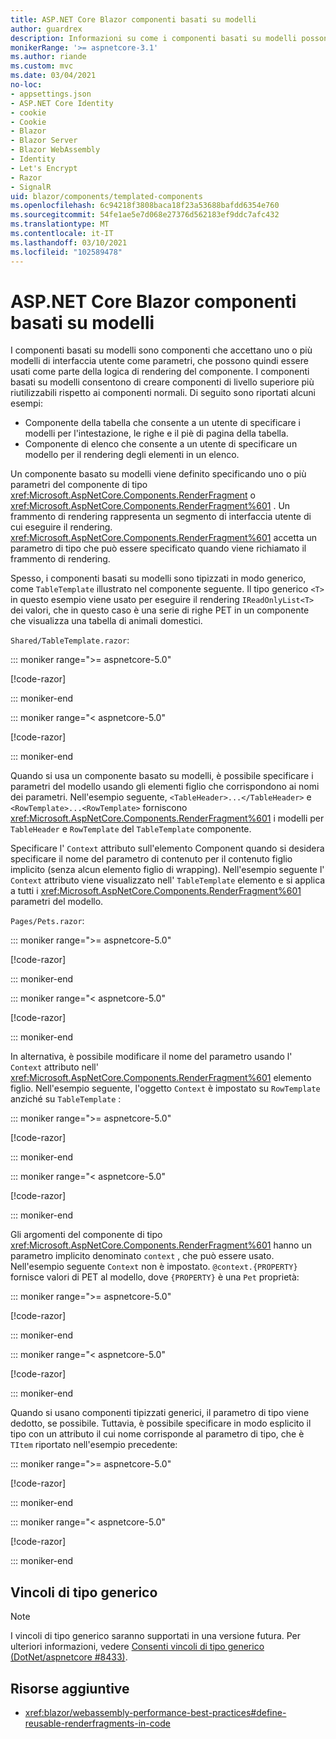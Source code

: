 ```yaml
---
title: ASP.NET Core Blazor componenti basati su modelli
author: guardrex
description: Informazioni su come i componenti basati su modelli possono accettare uno o più modelli di interfaccia utente come parametri, che possono quindi essere usati come parte della logica di rendering del componente.
monikerRange: '>= aspnetcore-3.1'
ms.author: riande
ms.custom: mvc
ms.date: 03/04/2021
no-loc:
- appsettings.json
- ASP.NET Core Identity
- cookie
- Cookie
- Blazor
- Blazor Server
- Blazor WebAssembly
- Identity
- Let's Encrypt
- Razor
- SignalR
uid: blazor/components/templated-components
ms.openlocfilehash: 6c94218f3808baca18f23a53688bafdd6354e760
ms.sourcegitcommit: 54fe1ae5e7d068e27376d562183ef9ddc7afc432
ms.translationtype: MT
ms.contentlocale: it-IT
ms.lasthandoff: 03/10/2021
ms.locfileid: "102589478"
---
```

# <a name="aspnet-core-blazor-templated-components"></a>ASP.NET Core Blazor componenti basati su modelli

I componenti basati su modelli sono componenti che accettano uno o più modelli di interfaccia utente come parametri, che possono quindi essere usati come parte della logica di rendering del componente. I componenti basati su modelli consentono di creare componenti di livello superiore più riutilizzabili rispetto ai componenti normali. Di seguito sono riportati alcuni esempi:

* Componente della tabella che consente a un utente di specificare i modelli per l'intestazione, le righe e il piè di pagina della tabella.
* Componente di elenco che consente a un utente di specificare un modello per il rendering degli elementi in un elenco.

Un componente basato su modelli viene definito specificando uno o più parametri del componente di tipo <xref:Microsoft.AspNetCore.Components.RenderFragment> o <xref:Microsoft.AspNetCore.Components.RenderFragment%601> . Un frammento di rendering rappresenta un segmento di interfaccia utente di cui eseguire il rendering. <xref:Microsoft.AspNetCore.Components.RenderFragment%601> accetta un parametro di tipo che può essere specificato quando viene richiamato il frammento di rendering.

Spesso, i componenti basati su modelli sono tipizzati in modo generico, come `TableTemplate` illustrato nel componente seguente. Il tipo generico `<T>` in questo esempio viene usato per eseguire il rendering `IReadOnlyList<T>` dei valori, che in questo caso è una serie di righe PET in un componente che visualizza una tabella di animali domestici.

`Shared/TableTemplate.razor`:

::: moniker range=">= aspnetcore-5.0"

[!code-razor[](~/blazor/common/samples/5.x/BlazorSample_WebAssembly/Shared/templated-components/TableTemplate.razor)]

::: moniker-end

::: moniker range="< aspnetcore-5.0"

[!code-razor[](~/blazor/common/samples/3.x/BlazorSample_WebAssembly/Shared/templated-components/TableTemplate.razor)]

::: moniker-end

Quando si usa un componente basato su modelli, è possibile specificare i parametri del modello usando gli elementi figlio che corrispondono ai nomi dei parametri. Nell'esempio seguente, `<TableHeader>...</TableHeader>` e `<RowTemplate>...<RowTemplate>` forniscono <xref:Microsoft.AspNetCore.Components.RenderFragment%601> i modelli per `TableHeader` e `RowTemplate` del `TableTemplate` componente.

Specificare l' `Context` attributo sull'elemento Component quando si desidera specificare il nome del parametro di contenuto per il contenuto figlio implicito (senza alcun elemento figlio di wrapping). Nell'esempio seguente l' `Context` attributo viene visualizzato nell' `TableTemplate` elemento e si applica a tutti i <xref:Microsoft.AspNetCore.Components.RenderFragment%601> parametri del modello.

`Pages/Pets.razor`:

::: moniker range=">= aspnetcore-5.0"

[!code-razor[](~/blazor/common/samples/5.x/BlazorSample_WebAssembly/Pages/templated-components/Pets1.razor)]

::: moniker-end

::: moniker range="< aspnetcore-5.0"

[!code-razor[](~/blazor/common/samples/5.x/BlazorSample_WebAssembly/Pages/templated-components/Pets1.razor)]

::: moniker-end

In alternativa, è possibile modificare il nome del parametro usando l' `Context` attributo nell' <xref:Microsoft.AspNetCore.Components.RenderFragment%601> elemento figlio. Nell'esempio seguente, l'oggetto `Context` è impostato su `RowTemplate` anziché su `TableTemplate` :

::: moniker range=">= aspnetcore-5.0"

[!code-razor[](~/blazor/common/samples/5.x/BlazorSample_WebAssembly/Pages/templated-components/Pets2.razor?name=snippet&highlight=6)]

::: moniker-end

::: moniker range="< aspnetcore-5.0"

[!code-razor[](~/blazor/common/samples/5.x/BlazorSample_WebAssembly/Pages/templated-components/Pets2.razor?name=snippet&highlight=6)]

::: moniker-end

Gli argomenti del componente di tipo <xref:Microsoft.AspNetCore.Components.RenderFragment%601> hanno un parametro implicito denominato `context` , che può essere usato. Nell'esempio seguente `Context` non è impostato. `@context.{PROPERTY}` fornisce valori di PET al modello, dove `{PROPERTY}` è una `Pet` proprietà:

::: moniker range=">= aspnetcore-5.0"

[!code-razor[](~/blazor/common/samples/5.x/BlazorSample_WebAssembly/Pages/templated-components/Pets3.razor?name=snippet&highlight=7-8)]

::: moniker-end

::: moniker range="< aspnetcore-5.0"

[!code-razor[](~/blazor/common/samples/5.x/BlazorSample_WebAssembly/Pages/templated-components/Pets3.razor?name=snippet&highlight=7-8)]

::: moniker-end

Quando si usano componenti tipizzati generici, il parametro di tipo viene dedotto, se possibile. Tuttavia, è possibile specificare in modo esplicito il tipo con un attributo il cui nome corrisponde al parametro di tipo, che è `TItem` riportato nell'esempio precedente:

::: moniker range=">= aspnetcore-5.0"

[!code-razor[](~/blazor/common/samples/5.x/BlazorSample_WebAssembly/Pages/templated-components/Pets4.razor?name=snippet&highlight=1)]

::: moniker-end

::: moniker range="< aspnetcore-5.0"

[!code-razor[](~/blazor/common/samples/5.x/BlazorSample_WebAssembly/Pages/templated-components/Pets4.razor?name=snippet&highlight=1)]

::: moniker-end

## <a name="generic-type-constraints"></a>Vincoli di tipo generico

> [!NOTE]
> I vincoli di tipo generico saranno supportati in una versione futura. Per ulteriori informazioni, vedere [Consenti vincoli di tipo generico (DotNet/aspnetcore #8433)](https://github.com/dotnet/aspnetcore/issues/8433).

## <a name="additional-resources"></a>Risorse aggiuntive

* <xref:blazor/webassembly-performance-best-practices#define-reusable-renderfragments-in-code>
